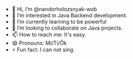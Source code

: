 - 👋 Hi, I’m @nandorholozsnyak-wob
- 👀 I’m interested in Java Backend development.
- 🌱 I’m currently learning to be powerful
- 💞️ I’m looking to collaborate on Java projects.
- 📫 How to reach me: It's easy.
- 😄 Pronouns: Mi/Ti/Ők
- ⚡ Fun fact: I can not sing.

<!---
nandorholozsnyak-wob/nandorholozsnyak-wob is a ✨ special ✨ repository because its `README.md` (this file) appears on your GitHub profile.
You can click the Preview link to take a look at your changes.
--->

